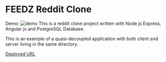 # FEEDZ Reddit Clone
Demo: 
![demo]("feedz.gif")
This is a reddit clone project written with Node.js Express, Angular js and PostgreSQL Database.

This is an example of a quasi-decoupled application with both client and server living in the same directory.

[Deployed URL](https://g29feedz.herokuapp.com/) 